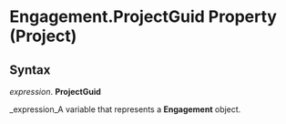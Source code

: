 
# Engagement.ProjectGuid Property (Project)

## Syntax

 _expression_. **ProjectGuid**

 _expression_A variable that represents a  **Engagement** object.

